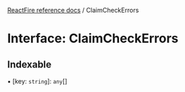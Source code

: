 [ReactFire reference docs](../README.md) / ClaimCheckErrors

# Interface: ClaimCheckErrors

## Indexable

▪ [key: `string`]: `any`[]
